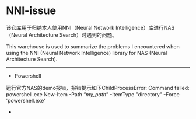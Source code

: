 # NNI-issue


该仓库用于归纳本人使用NNI（Neural Network Intelligence）库进行NAS（Neural Architecture Search）时遇到的问题。

This warehouse is used to summarize the problems I encountered when using the NNI (Neural Network Intelligence) library for NAS (Neural Architecture Search).

---



- Powershell

运行官方NAS的demo报错，报错提示如下ChildProcessError: Command failed: powershell.exe New-Item -Path “*my_path*” -ItemType "directory" -Force 'powershell.exe'

- 
